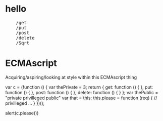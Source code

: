 hello
=====

<pre>
    /get
    /put
    /post
    /delete
    /Sqrt
</pre>

ECMAscript
==========

Acquiring/aspiring/looking at style within this ECMAscript thing

var c = (function () {
    var thePrivate = 3;
    return {
    	get: function () {
	},
	put: function () {
	},
	post: function () {
	},
	delete: function () {
	}
    };
    var thePublic = "private privilleged public"
    var that = this;
    this.please = function (req) { // privilleged
    	...
    }
})();

alert(c.please())
